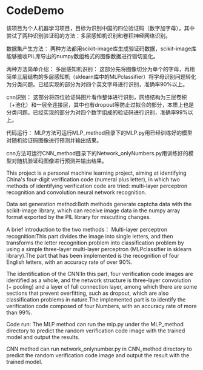 # CodeDemo
该项目为个人机器学习项目，目标为识别中国的四位验证码（数字加字母），其中尝试了两种识别验证码的方法：多层感知机识别和卷积神经网络识别。

数据集产生方法：
两种方法都用scikit-image库生成验证码数据，scikit-image库能够接收PIL库导出的numpy数组格式的图像数据进行错切变化。

两种方法简单介绍：
多层感知机识别：
这部分先将图像切分为单个的字母，再用简单三层结构的多层感知机（sklearn库中的MLPclassifier）将字母识别问题转化为分类问题。已经实现的部分为对四个英文字母进行识别，准确率90%以上。

cnn识别：
这部分将四位验证码图片看作整体进行识别，网络结构为三层卷积（+池化）和一层全连接层，其中也有dropout等防止过拟合的部分，本质上也是分类问题。已经实现的部分为对四个数字组成的验证码进行识别，准确率99%以上。

代码运行：
MLP方法可运行MLP_method目录下的MLP.py用已经训练好的模型对随机验证码图像进行预测并输出结果。

cnn方法可运行CNN_method目录下的Network_onlyNumbers.py用训练好的模型对随机验证码图像进行预测并输出结果。

This project is a personal machine learning project, aiming at identifying China's four-digit verification code (numeral plus letter), in which two methods of identifying verification code are tried: multi-layer perceptron recognition and convolution neural network recognition.

Data set generation method:Both methods generate captcha data with the scikit-image library, which can receive image data in the numpy array format exported by the PIL library for miscutting changes.

A brief introduction to the two methods：
Multi-layer perceptron recognition:This part divides the image into single letters, and then transforms the letter recognition problem into classification problem by using a simple three-layer multi-layer perceptron (MLPclassifier in sklearn library).The part that has been implemented is the recognition of four English letters, with an accuracy rate of over 90%.

The identification of the CNN:In this part, four verification code images are identified as a whole, and the network structure is three-layer convolution (+ pooling) and a layer of full connection layer, among which there are some sections that prevent overfitting, such as dropout, which are also classification problems in nature.The implemented part is to identify the verification code composed of four Numbers, with an accuracy rate of more than 99%.

Code run:
The MLP method can run the mlp.py under the MLP_method directory to predict the random verification code image with the trained model and output the results.

CNN method can run network_onlynumber.py in CNN_method directory to predict the random verification code image and output the result with the trained model.
